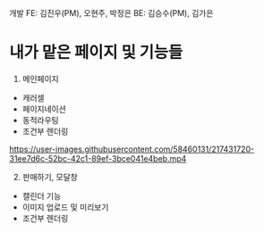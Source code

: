 
개발
FE: 김진우(PM), 오현주, 박정은
BE: 김승수(PM), 김가은

# 내가 맡은 페이지 및 기능들

1. 메인페이지
- 캐러셀
- 페이지네이션
- 동적라우팅
- 조건부 렌더링

https://user-images.githubusercontent.com/58460131/217431720-31ee7d6c-52bc-42c1-89ef-3bce041e4beb.mp4




2. 판매하기, 모달창
- 캘린더 기능
- 이미지 업로드 및 미리보기
- 조건부 렌더링


